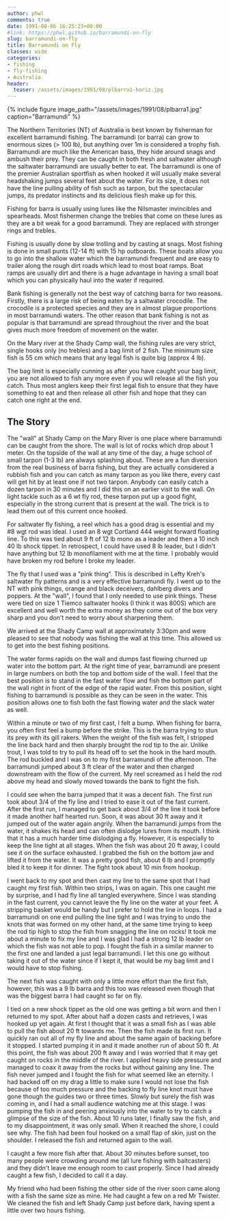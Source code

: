 ```yaml
---
author: phwl
comments: true
date: 1991-08-06 16:25:23+00:00
#link: https://phwl.github.io/barramundi-on-fly
slug: barramundi-on-fly
title: Barramundi on Fly
classes: wide
categories:
- fishing
- fly-fishing
- Australia
header:
  teaser: /assets/images/1991/08/plbarra1-horiz.jpg
---
```


{% include figure image_path="/assets/images/1991/08/plbarra1.jpg" caption="Barramundi" %}

The Northern Territories (NT) of Australia is best known by fisherman for excellent barramundi fishing. The barramundi (or barra) can grow to enormous sizes (> 100 lb), but anything over 1m is considered a trophy fish. Barramundi are much like the American bass, they hide around snags and ambush their prey. They can be caught in both fresh and saltwater although the saltwater barramundi are usually better to eat. The barramundi is one of the premier Australian sportfish as when hooked it will usually make several headshaking jumps several feet about the water. For its size, it does not have the line pulling ability of fish such as tarpon, but the spectacular jumps, its predator instincts and its delicious flesh make up for this.

Fishing for barra is usually using lures like the Nilsmaster invincibles and spearheads. Most fishermen change the trebles that come on these lures as they are a bit weak for a good barramundi. They are replaced with stronger rings and trebles.

Fishing is usually done by slow trolling and by casting at snags. Most fishing is done in small punts (12-14 ft) with 15 hp outboards. These boats allow you to go into the shallow water which the barramundi frequent and are easy to trailer along the rough dirt roads which lead to most boat ramps. Boat ramps are usually dirt and there is a huge advantage in having a small boat which you can physically haul into the water if required.

Bank fishing is generally not the best way of catching barra for two reasons. Firstly, there is a large risk of being eaten by a saltwater crocodile. The crocodile is a protected species and they are in almost plague proportions in most barramundi waters. The other reason that bank fishing is not as popular is that barramundi are spread throughout the river and the boat gives much more freedom of movement on the water.

On the Mary river at the Shady Camp wall, the fishing rules are very strict, single hooks only (no trebles) and a bag limit of 2 fish. The minimum size fish is 55 cm which means that any legal fish is quite big (approx 4 lb).

The bag limit is especially cunning as after you have caught your bag limit, you are not allowed to fish any more even if you will release all the fish you catch. Thus most anglers keep their first legal fish to ensure that they have something to eat and then release all other fish and hope that they can catch one right at the end.


## The Story


The "wall" at Shady Camp on the Mary River is one place where barramundi can be caught from the shore. The wall is lot of rocks which drop about 1 meter. On the topside of the wall at any time of the day, a huge school of small tarpon (1-3 lb) are always splashing about. These are a fun diversion from the real business of barra fishing, but they are actually considered a rubbish fish and you can catch as many tarpon as you like there, every cast will get hit by at least one if not two tarpon. Anybody can easily catch a dozen tarpon in 30 minutes and I did this on an earlier visit to the wall. On light tackle such as a 6 wt fly rod, these tarpon put up a good fight, especially in the strong current that is present at the wall. The trick is to lead them out of this current once hooked.

For saltwater fly fishing, a reel which has a good drag is essential and my #8 wgt rod was ideal. I used an 8 wgt Cortland 444 weight forward floating line. To this was tied about 9 ft of 12 lb mono as a leader and then a 10 inch 40 lb shock tippet. In retrospect, I could have used 8 lb leader, but I didn't have anything but 12 lb monofilament with me at the time. I probably would have broken my rod before I broke my leader.

The fly that I used was a "pink thing". This is described in Lefty Kreh's saltwater fly patterns and is a very effective barramundi fly. I went up to the NT with pink things, orange and black deceivers, dahlberg divers and poppers. At the "wall", I found that I only needed to use pink things. These were tied on size 1 Tiemco saltwater hooks (I think it was 800S) which are excellent and well worth the extra money as they come out of the box very sharp and you don't need to worry
about sharpening them.

We arrived at the Shady Camp wall at approximately 3:30pm and were pleased to see that nobody was fishing the wall at this time. This allowed us to get into the best fishing positions.

The water forms rapids on the wall and dumps fast flowing churned up water into the bottom part. At the right time of year, barramundi are present in large numbers on both the top and bottom side of the wall. I feel that the best position is to stand in the fast water flow and fish the bottom part of the wall right in front of the edge of the rapid water. From this position, sight fishing to barramundi is possible as they can be seen in the water. This position allows one to fish both the fast flowing water and the slack water as well.

Within a minute or two of my first cast, I felt a bump. When fishing for barra, you often first feel a bump before the strike. This is the barra trying to stun its prey with its gill rakers. When the weight of the fish was felt, I stripped the line back hard and then sharply brought the rod tip to the air. Unlike trout, I was told to try to pull its head off to set the hook in the hard mouth. The rod buckled and I was on to my first barramundi of the afternoon. The barramundi jumped about 3 ft clear of the water and then charged downstream with the flow of the current. My reel screamed as I held the rod above my head and slowly moved towards the bank to fight the fish.

I could see when the barra jumped that it was a decent fish. The first run took about 3/4 of the fly line and I tried to ease it out of the fast current. After the first run, I managed to get back about 3/4 of the line it took before it made another half hearted run. Soon, it was about 30 ft away and it jumped out of the water again angrily. When the barramundi jumps from the water, it shakes its head and can often dislodge lures from its mouth. I think that it has a much harder time dislodging a fly. However, it is especially to keep the line tight at all stages. When the fish was about 20 ft away, I could see it on the surface exhausted. I grabbed the fish on the bottom jaw and lifted it from the water. It was a pretty good fish, about 6 lb and I promptly bled it to keep it for dinner. The fight took about 10 min from hookup.

I went back to my spot and then cast my line to the same spot that I had caught my first fish. Within two strips, I was on again. This one caught me by surprise, and I had fly line all tangled everywhere. Since I was standing in the fast current, you cannot leave the fly line on the water at your feet. A stripping basket would be handy but I prefer to hold the line in loops. I had a barramundi on one end pulling the line tight and I was trying to undo the knots that was formed on my other hand, at the same time trying to keep the rod tip high to stop the fish from snagging the line on rocks! It took me about a minute to fix my line and I was glad I had a strong 12 lb leader on which the fish was not able to pop. I fought the fish in a similar manner to the first one and landed a just legal barramundi. I let this one go without taking it out of the water since if I kept it, that would be my bag limit and I would have to stop fishing.

The next fish was caught with only a little more effort than the first fish, however, this was a 9 lb barra and this too was released even though that was the biggest barra I had caught so far on fly.

I tied on a new shock tippet as the old one was getting a bit worn and then I returned to my spot. After about half a dozen casts and retrieves, I was hooked up yet again. At first I thought that it was a small fish as I was able to pull the fish about 20 ft towards me. Then the fish made its first run. It quickly ran out all of my fly line and about the same again of backing before it stopped. I started pumping it in and it made another run of about 50 ft. At this point, the fish was about 200 ft away and I was worried that it may get caught on rocks in the middle of the river. I applied heavy side pressure and managed to coax it away from the rocks but without gaining any line. The fish never jumped and I fought the fish for what seemed like an eternity. I had backed off on my drag a little to make sure I would not lose the fish because of too much pressure and the backing to fly line knot must have gone though the guides two or three times. Slowly but surely the fish was coming in, and I had a small audience watching me at this stage. I was pumping the fish in and peering anxiously into the water to try to catch a glimpse of the size of the fish. About 10 runs later, I finally saw the fish, and to my disappointment, it was only small. When it reached the shore, I could see why. The fish had been foul hooked on a small flap of skin, just on the shoulder. I released the fish and returned again to the wall.

I caught a few more fish after that. About 30 minutes before sunset, too many people were crowding around me (all lure fishing with baitcasters) and they didn't leave me enough room to cast properly. Since I had already caught a few fish, I decided to call it a day.

My friend who had been fishing the other side of the river soon came along with a fish the same size as mine. He had caught a few on a red Mr Twister. We cleaned the fish and left Shady Camp just before dark, having spent a little over two hours fishing.
